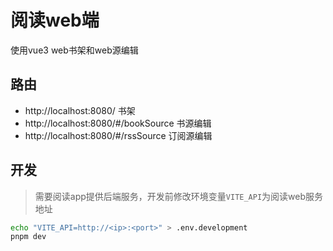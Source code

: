 # 阅读web端
 使用vue3 web书架和web源编辑
## 路由
* http://localhost:8080/ 书架
* http://localhost:8080/#/bookSource 书源编辑
* http://localhost:8080/#/rssSource 订阅源编辑
## 开发
> 需要阅读app提供后端服务，开发前修改环境变量`VITE_API`为阅读web服务地址

```bash
echo "VITE_API=http://<ip>:<port>" > .env.development
pnpm dev
```
